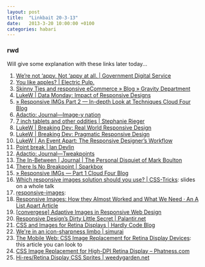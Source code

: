 ```yaml
---
layout: post
title:  "Linkbait 20-3-13"
date:   2013-3-20 10:00:00 +0100
categories: habari
---
```

<h3>rwd</h3>
<p>Will give some explanation with these links later today...</p>
<ol class="linkbait">
	<li><a href="http://digital.cabinetoffice.gov.uk/2013/03/12/were-not-appy-not-appy-at-all/">We&rsquo;re not &lsquo;appy. Not &lsquo;appy at all. | Government Digital Service</a></li>
	<li><a href="http://electricpulp.com/notes/you-like-apples/">You like apples? | Electric Pulp.</a></li>
	<li><a href="http://gravitydept.com/blog/skinny-ties-and-responsive-ecommerce/">Skinny Ties and responsive eCommerce &raquo; Blog &raquo; Gravity Department</a></li>
	<li><a href="http://www.lukew.com/ff/entry.asp?1691">LukeW | Data Monday: Impact of Responsive Designs</a></li>
	<li><a href="http://blog.cloudfour.com/responsive-imgs-part-2/">&raquo; Responsive IMGs Part 2 &mdash; In-depth Look at Techniques Cloud Four Blog</a></li>
	<li><a href="http://adactio.com/journal/5208/">Adactio: Journal&mdash;Image-y nation</a></li>
	<li><a href="http://stephanierieger.com/7-inch-tablets-and-other-oddities/">7 inch tablets and other oddities | Stephanie Rieger</a></li>
	<li><a href="http://www.lukew.com/ff/entry.asp?1304">LukeW | Breaking Dev: Real World Responsive Design</a></li>
	<li><a href="http://www.lukew.com/ff/entry.asp?1394">LukeW | Breaking Dev: Pragmatic Responsive Design</a></li>
	<li><a href="http://www.lukew.com/ff/entry.asp?1375">LukeW | An Event Apart: The Responsive Designer&rsquo;s Workflow</a></li>
	<li><a href="http://www.iandevlin.com/blog/2013/02/opinion/point-break">Point break | Ian Devlin</a></li>
	<li><a href="http://adactio.com/journal/6044/">Adactio: Journal&mdash;Tweakpoints</a></li>
	<li><a href="http://www.markboulton.co.uk/journal/theinbetween">The In-Between | Journal | The Personal Disquiet of Mark Boulton</a></li>
	<li><a href="http://seesparkbox.com/foundry/there_is_no_breakpoint">There Is No Breakpoint |&nbsp;Sparkbox</a></li>
	<li><a href="http://blog.cloudfour.com/responsive-imgs/">&raquo; Responsive IMGs &mdash; Part 1 Cloud Four Blog</a></li>
	<li><a href="http://css-tricks.com/which-responsive-images-solution-should-you-use/">Which responsive images solution should you use? | CSS-Tricks</a>: slides on a whole talk</li>
	<li><a href="https://docs.google.com/spreadsheet/ccc?key=0AisdYBkuKzZ9dHpzSmd6ZTdhbDdoN21YZ29WRVdlckE&amp;hl=en_US#gid=0">responsive-images</a>: </li>
	<li><a href="http://alistapart.com/article/responsive-images-how-they-almost-worked-and-what-we-need">Responsive Images: How they Almost Worked and What We Need &middot; An A List Apart Article</a></li>
	<li><a href="http://www.slideshare.net/teleject/convergese-adaptiveimagesconverge-se">[convergese] Adaptive Images in Responsive Web Design</a></li>
	<li><a href="http://palantir.net/blog/responsive-design-s-dirty-little-secret">Responsive Design&rsquo;s Dirty Little Secret | Palantir.net</a></li>
	<li><a href="http://blog.hardlycode.com/css-and-images-for-retina-displays-2012-06/">CSS and Images for Retina Displays | Hardly Code Blog</a></li>
	<li><a href="http://simurai.com/post/19895985870/icon-sharpness-limbo">We're in an icon-sharpness limbo | simurai</a></li>
	<li><a href="http://www.noupe.com/design/the-mobile-web-css-image-replacement-for-retina-display-devices.html">The Mobile Web: CSS Image Replacement for Retina Display Devices</a>: this article you can look to</li>
	<li><a href="http://phatness.com/2012/07/css-image-replacement-for-high-dpi-retina-display/">CSS Image Replacement for High-DPI Retina Display &ndash; Phatness.com</a></li>
	<li><a href="http://weedygarden.net/2012/04/hi-res-retina-display-css-sprites/">Hi-res/Retina Display CSS Sprites | weedygarden.net</a></li>
</ol>
